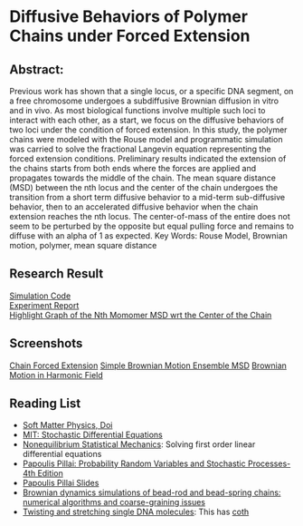 # Diffusive Behaviors of Polymer Chains under Forced Extension
## Abstract: 
Previous work has shown that a single locus, or a specific DNA segment, on a free chromosome undergoes a subdiffusive Brownian diffusion in vitro and in vivo. As most biological functions involve multiple such loci to interact with each other, as a start, we focus on the diffusive behaviors of two loci under the condition of forced extension. In this study, the polymer chains were modeled with the Rouse model and programmatic simulation was carried to solve the fractional Langevin equation representing the forced extension conditions. Preliminary results indicated the extension of the chains starts from both ends where the forces are applied and propagates towards the middle of the chain. The mean square distance (MSD) between the nth locus and the center of the chain undergoes the transition from a short term diffusive behavior to a mid-term sub-diffusive behavior, then to an accelerated diffusive behavior when the chain extension reaches the nth locus. The center-of-mass of the entire does not seem to be perturbed by the opposite but equal pulling force and remains to diffuse with an alpha of 1 as expected.
Key Words: Rouse Model, Brownian motion, polymer, mean square distance

## Research Result
[Simulation Code](python_test/bm_test/test_3d.py)<br> 
[Experiment Report](data/dynamics/force_extension_dynamics/dynamics_of_force_extension_of_dna.md)<br> 
[Highlight Graph of the Nth Momomer MSD wrt the Center of the Chain](https://docs.google.com/spreadsheets/d/e/2PACX-1vQ0MQw2Pa8abpHk2KiH6BZaIXhbKDfTusS5cA4SvKvIuDEg80QPQF26xqr-rOOgEevIqeUlIlV-2yPD/pubchart?oid=397119336&format=interactive)

## Screenshots
[Chain Forced Extension](resources/PolymerChainsForceExtension.png)
[Simple Brownian Motion Ensemble MSD](resources/simple_brownian_motion_simulation.png)
[Brownian Motion in Harmonic Field](resources/BrownianMotionInHarmonicField.png)

## Reading List
- [Soft Matter Physics, Doi](https://kupdf.net/download/cgxnqsoftmatterphysics_59b0bb83dc0d609e1e568edb_pdf)
- [MIT: Stochastic Differential Equations](https://ocw.mit.edu/courses/mathematics/18-s096-topics-in-mathematics-with-applications-in-finance-fall-2013/lecture-notes/MIT18_S096F13_lecnote21.pdf)
- [Nonequilibrium Statistical Mechanics](https://chz276.ust.hk/public/Cloud::siqin/References/Robert%20Zwanzig%20Nonequilibrium%20Statistical%20Mechanics.pdf): Solving first order linear differential equations
- [Papoulis Pillai: Probability Random Variables and Stochastic Processes-4th Edition](http://ce.sharif.edu/courses/97-98/1/ce181-1/resources/root/Text_Books_References/Papoulis_Pillai_Probability_RandomVariables_and_Stochastic_Processes-4th_Edition_2002.pdf)
- [Papoulis Pillai Slides](https://www.mhhe.com/engcs/electrical/papoulis/)
- [Brownian dynamics simulations of bead-rod and bead-spring chains: numerical algorithms and coarse-graining issues](http://www.polyhub.org/pub/Documentation/CoarseGrainedAndMultiscaleSimulation/bamin_09.pdf)
- [Twisting and stretching single DNA molecules](https://www.sciencedirect.com/science/article/pii/S0079610700000183): This has [coth](https://www.wolframalpha.com/input/?i=derivative+of+y%3Dln%281%2Fx+*+sinh%28x%29%29)
